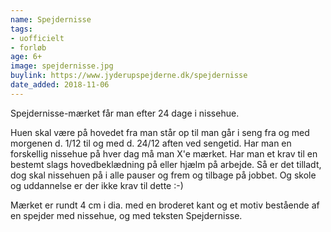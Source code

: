 ```yaml
---
name: Spejdernisse
tags:
- uofficielt
- forløb
age: 6+
image: spejdernisse.jpg
buylink: https://www.jyderupspejderne.dk/spejdernisse
date_added: 2018-11-06
---
```

Spejdernisse-mærket får man efter 24 dage i nissehue.

Huen skal være på hovedet fra man står op til man går i seng fra og med morgenen d. 1/12 til og med d. 24/12 aften ved sengetid.
Har man en forskellig nissehue på hver dag må man X'e mærket.
Har man et krav til en bestemt slags hovedbeklædning på eller hjælm på arbejde.
Så er det tilladt, dog skal nissehuen på i alle pauser og frem og tilbage på jobbet.
Og skole og uddannelse er der ikke krav til dette :-)

Mærket er rundt 4 cm i dia. med en broderet kant og et motiv bestående af en spejder med nissehue, og med teksten Spejdernisse.
